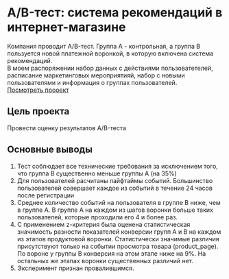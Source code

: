 # A/B-тест: система рекомендаций в интернет-магазине
Компания проводит A/B-тест. Группа A - контрольная, а группа B пользуется новой платежной воронкой, в которую включена система рекомендаций.  
В моем распоряжении набор данных с действиями пользоватетелей, расписание маркетинговых мероприятияй, набор с новыми пользователями и информация о группах пользователей.  
[Посмотреть прооект](/А-Б%20тест%20система%20рекомендаций/grad_a_b.ipynb)

## Цель проекта  
Провести оценку результатов A/B-теста  

## Основные выводы  
1. Тест соблюдает все технические требования за исключением того, что группа B существенно меньше группы A (на 35%)
2. Для пользователей расчитаны лайфтаймы событий. Большинство пользователей совершает каждое из событий в течение 24 часов после регистрации
3. Среднее количество событий на пользователя в группе B ниже, чем в группе A. В группе A на каждом из шагов воронки больше таких пользователей, которые проходили его 4 и более раз.
4. С применением z-критерия была оценена статистическая значимость разности показателей конверсии групп A и B на каждом из этапов продуктовой воронки. Статистически значимые различия присутствуют только на событии просмотра товара (product_page). По вороне у группы B конверсия на этом этапе ниже на 9%. На остальных же этапах воронки существенных различий нет.
5. Эксперимент признан провалившимся.
